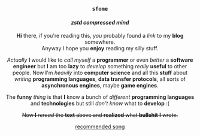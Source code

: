 <div align="center">

### `sfome`
#### *zstd compressed mind*
  

**Hi** there, if you're reading this, *you* probably found a *link* to my **blog** somewhere. <br>
Anyway I hope you **enjoy** reading my silly stuff.

*Actually* **I** would like to *call myself* a **programmer** or even *better* a **software engineer**
but **I** am too **lazy** to *develop* something *really* **useful** to other people. Now **I**'m *heavily*
into **computer science** and all this **stuff** about *writing* **programming languages**, 
**data transfer protocols**, all sorts of **asynchronous engines**, maybe **game engines**.

The **funny** *thing* is that **I** know a bunch of *different* **programming languages** and **technologies** but still *don't know* what to **develop** :(

~~Now **I** *reread* the **text** above and **realized** what **bullshit** **I** *wrote*.~~

[recommended song](https://music.youtube.com/watch?v=2mxaaZGn8uE&si=zV3mZ5kngAD9Z0O1)

</div>
